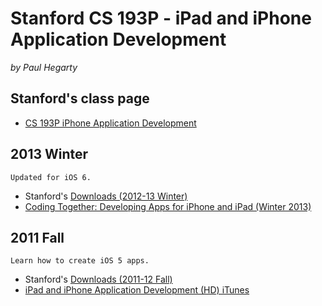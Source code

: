 # Stanford CS 193P - iPad and iPhone Application Development
*by Paul Hegarty*

## Stanford's class page

* [CS 193P iPhone Application Development](http://www.stanford.edu/class/cs193p/cgi-bin/drupal/)

## 2013 Winter

    Updated for iOS 6.

* Stanford's [Downloads (2012-13 Winter)](http://www.stanford.edu/class/cs193p/cgi-bin/drupal/downloads-2013-winter)
* [Coding Together: Developing Apps for iPhone and iPad (Winter 2013)](https://itunes.apple.com/pt/course/coding-together-developing/id593208016?l=en)

## 2011 Fall

    Learn how to create iOS 5 apps.

* Stanford's [Downloads (2011-12 Fall)](http://www.stanford.edu/class/cs193p/cgi-bin/drupal/downloads-2011-fall)
* [iPad and iPhone Application Development (HD) iTunes](http://itunes.apple.com/itunes-u/ipad-iphone-application-development/id473757255?mt=10)

